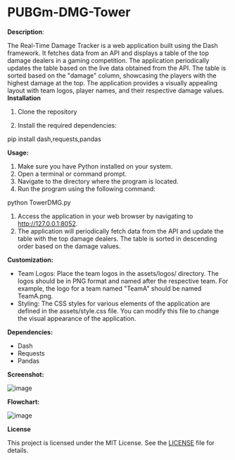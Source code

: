 # PUBGm-DMG-Tower


**Description**:

The Real-Time Damage Tracker is a web application built using the Dash framework. It fetches data from an API and displays a table of the top damage dealers in a gaming competition. The application periodically updates the table based on the live data obtained from the API. The table is sorted based on the "damage" column, showcasing the players with the highest damage at the top. The application provides a visually appealing layout with team logos, player names, and their respective damage values. **Installation**

1. Clone the repository

2. Install the required dependencies:

pip install dash,requests,pandas

**Usage:**

1.  Make sure you have Python installed on your system.
2.  Open a terminal or command prompt.
3.  Navigate to the directory where the program is located.
4.  Run the program using the following command:

python TowerDMG.py

1.  Access the application in your web browser by navigating to http://127.0.0.1:8052.
2.  The application will periodically fetch data from the API and update the table with the top damage dealers. The table is sorted in descending order based on the damage values.

**Customization:**

-   Team Logos: Place the team logos in the assets/logos/ directory. The logos should be in PNG format and named after the respective team. For example, the logo for a team named "TeamA" should be named TeamA.png.
-   Styling: The CSS styles for various elements of the application are defined in the assets/style.css file. You can modify this file to change the visual appearance of the application.

**Dependencies:**

-   Dash
-   Requests
-   Pandas

**Screenshot:**

![image](https://github.com/NotJeket/PUBGm-DMG-Tower/assets/37781149/5f363618-d6ce-499d-96f1-5662326c98ae)


**Flowchart:**

![image](https://github.com/NotJeket/PUBGm-DMG-Tower/assets/37781149/413828a1-8ad1-454f-a619-69e4162bd510)


**License**

This project is licensed under the MIT License. See the [LICENSE](https://github.com/NotJeket/PUBGm-DMG-Tower/blob/main/LICENSE) file for details.

